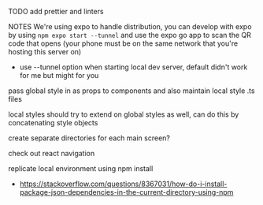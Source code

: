 TODO
add prettier and linters


NOTES
We're using expo to handle distribution, you can develop with expo by using ```npm expo start --tunnel``` and use the expo go app to scan the QR code that opens (your phone must be on the same network that you're hosting this server on)
- use --tunnel option when starting local dev server, default didn't work for me but might for you


pass global style in as props to components and also maintain local style .ts files


local styles should try to extend on global styles as well, can do this by concatenating style objects


create separate directories for each main screen?


check out react navigation 


replicate local environment using npm install
- https://stackoverflow.com/questions/8367031/how-do-i-install-package-json-dependencies-in-the-current-directory-using-npm